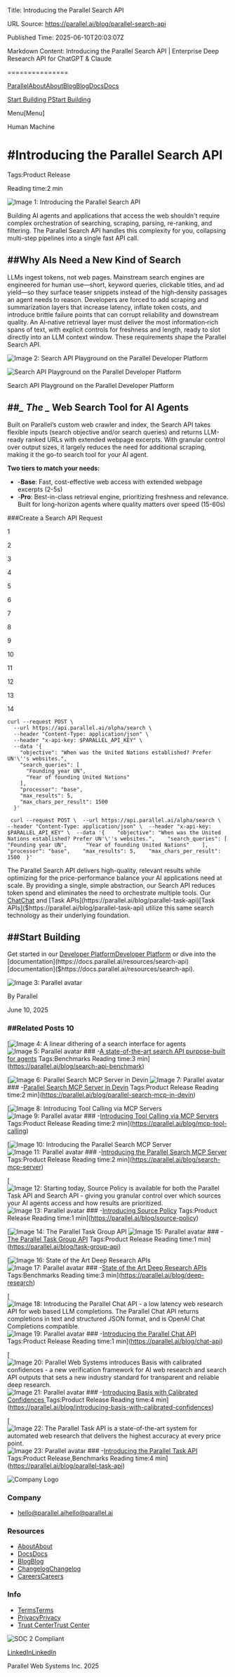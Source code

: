 Title: Introducing the Parallel Search API

URL Source: https://parallel.ai/blog/parallel-search-api

Published Time: 2025-06-10T20:03:07Z

Markdown Content:
Introducing the Parallel Search API | Enterprise Deep Research API for ChatGPT & Claude

===============

[Parallel](https://parallel.ai/)[About](https://parallel.ai/about)[About](https://parallel.ai/about)[Blog](https://parallel.ai/blog)[Blog](https://parallel.ai/blog)[Docs](https://docs.parallel.ai/introduction/quickstart)[Docs](https://docs.parallel.ai/introduction/quickstart)

[Start Building P](https://platform.parallel.ai/)[Start Building](https://platform.parallel.ai/)

Menu[Menu]

Human Machine

#Introducing the Parallel Search API
====================================

Tags:Product Release

Reading time:2 min

![Image 1: Introducing the Parallel Search API ](https://parallel.ai/_next/image?url=https%3A%2F%2Fcdn.sanity.io%2Fimages%2F5hzduz3y%2Fproduction%2Ff61c8461515390c7e546ee3ac1b470a4f79084cc-2560x1704.png&w=3840&q=75)

Building AI agents and applications that access the web shouldn't require complex orchestration of searching, scraping, parsing, re-ranking, and filtering. The Parallel Search API handles this complexity for you, collapsing multi-step pipelines into a single fast API call.

##Why AIs Need a New Kind of Search
-----------------------------------

LLMs ingest tokens, not web pages. Mainstream search engines are engineered for human use—short, keyword queries, clickable titles, and ad yield—so they surface teaser snippets instead of the high‑density passages an agent needs to reason. Developers are forced to add scraping and summarization layers that increase latency, inflate token costs, and introduce brittle failure points that can corrupt reliability and downstream quality. An AI‑native retrieval layer must deliver the most information‑rich spans of text, with explicit controls for freshness and length, ready to slot directly into an LLM context window. These requirements shape the Parallel Search API.

![Image 2: Search API Playground on the Parallel Developer Platform](https://parallel.ai/_next/image?url=https%3A%2F%2Fcdn.sanity.io%2Fimages%2F5hzduz3y%2Fproduction%2F7cb91842e91b65063cd8e35c4d3212309496a77c-1664x1080.gif&w=3840&q=75)

![Search API Playground on the Parallel Developer Platform](https://cdn.sanity.io/images/5hzduz3y/production/7cb91842e91b65063cd8e35c4d3212309496a77c-1664x1080.gif)

Search API Playground on the Parallel Developer Platform

##****_\_ The \__ Web Search Tool for AI Agents****
---------------------------------------------------

Built on Parallel’s custom web crawler and index, the Search API takes flexible inputs (search objective and/or search queries) and returns LLM-ready ranked URLs with extended webpage excerpts. With granular control over output sizes, it largely reduces the need for additional scraping, making it the go-to search tool for your AI agent.

****Two tiers to match your needs:****

*   -****Base****: Fast, cost-effective web access with extended webpage excerpts (2-5s)
*   -****Pro****: Best-in-class retrieval engine, prioritizing freshness and relevance. Built for long-horizon agents where quality matters over speed (15-60s)

###Create a Search API Request

1

2

3

4

5

6

7

8

9

10

11

12

13

14

```
curl --request POST \
  --url https://api.parallel.ai/alpha/search \
  --header "Content-Type: application/json" \
  --header "x-api-key: $PARALLEL_API_KEY" \
  --data '{
    "objective": "When was the United Nations established? Prefer UN'\''s websites.",
    "search_queries": [
      "Founding year UN",
      "Year of founding United Nations"
    ],
    "processor": "base",
    "max_results": 5,
    "max_chars_per_result": 1500
  }'
```
```` curl --request POST \  --url https://api.parallel.ai/alpha/search \  --header "Content-Type: application/json" \  --header "x-api-key: $PARALLEL_API_KEY" \  --data '{    "objective": "When was the United Nations established? Prefer UN'\''s websites.",    "search_queries": [      "Founding year UN",      "Year of founding United Nations"    ],    "processor": "base",    "max_results": 5,    "max_chars_per_result": 1500  }'````

The Parallel Search API delivers high-quality, relevant results while optimizing for the price-performance balance your AI applications need at scale. By providing a single, simple abstraction, our Search API reduces token spend and eliminates the need to orchestrate multiple tools. Our [Chat](https://parallel.ai/blog/chat-api)[Chat]($https://parallel.ai/blog/chat-api) and [Task APIs](https://parallel.ai/blog/parallel-task-api)[Task APIs]($https://parallel.ai/blog/parallel-task-api) utilize this same search technology as their underlying foundation.

##****Start Building****
------------------------

Get started in our [Developer Platform](https://platform.parallel.ai/play/search)[Developer Platform]($https://platform.parallel.ai/play/search) or dive into the [documentation](https://docs.parallel.ai/resources/search-api)[documentation]($https://docs.parallel.ai/resources/search-api).

![Image 3: Parallel avatar](https://parallel.ai/_next/image?url=https%3A%2F%2Fcdn.sanity.io%2Fimages%2F5hzduz3y%2Fproduction%2F9a2c0f2e9634a95512da83f8354aef9d5bf400aa-128x128.png&w=64&q=75)

By Parallel

June 10, 2025

### ##Related Posts 10

[![Image 4: A linear dithering of a search interface for agents](https://parallel.ai/_next/image?url=https%3A%2F%2Fcdn.sanity.io%2Fimages%2F5hzduz3y%2Fproduction%2Fcf3d3b4112c8ab27af1a56442e549a6c9fb2b220-1600x1064.png&w=3840&q=75) ![Image 5: Parallel avatar](https://parallel.ai/_next/image?url=https%3A%2F%2Fcdn.sanity.io%2Fimages%2F5hzduz3y%2Fproduction%2F9a2c0f2e9634a95512da83f8354aef9d5bf400aa-128x128.png&w=64&q=75) ### -[A state-of-the-art search API purpose-built for agents](https://parallel.ai/blog/search-api-benchmark) Tags:Benchmarks Reading time:3 min](https://parallel.ai/blog/search-api-benchmark)

[![Image 6: Parallel Search MCP Server in Devin](https://parallel.ai/_next/image?url=https%3A%2F%2Fcdn.sanity.io%2Fimages%2F5hzduz3y%2Fproduction%2Fdfc00df5061085ec771f28d263b231d4c53747c3-1600x1044.png&w=3840&q=75) ![Image 7: Parallel avatar](https://parallel.ai/_next/image?url=https%3A%2F%2Fcdn.sanity.io%2Fimages%2F5hzduz3y%2Fproduction%2F9a2c0f2e9634a95512da83f8354aef9d5bf400aa-128x128.png&w=64&q=75) ### -[Parallel Search MCP Server in Devin](https://parallel.ai/blog/parallel-search-mcp-in-devin) Tags:Product Release Reading time:2 min](https://parallel.ai/blog/parallel-search-mcp-in-devin)

[![Image 8: Introducing Tool Calling via MCP Servers](https://parallel.ai/_next/image?url=https%3A%2F%2Fcdn.sanity.io%2Fimages%2F5hzduz3y%2Fproduction%2Fe220ba8a89dfaeb943f943fc92636629a0b9ba14-1600x1600.png&w=3840&q=75) ![Image 9: Parallel avatar](https://parallel.ai/_next/image?url=https%3A%2F%2Fcdn.sanity.io%2Fimages%2F5hzduz3y%2Fproduction%2F9a2c0f2e9634a95512da83f8354aef9d5bf400aa-128x128.png&w=64&q=75) ### -[Introducing Tool Calling via MCP Servers](https://parallel.ai/blog/mcp-tool-calling) Tags:Product Release Reading time:2 min](https://parallel.ai/blog/mcp-tool-calling)

[![Image 10: Introducing the Parallel Search MCP Server ](https://parallel.ai/_next/image?url=https%3A%2F%2Fcdn.sanity.io%2Fimages%2F5hzduz3y%2Fproduction%2F32cf3f1026d452dbaed58e8df4d7b487166d423a-1972x1972.png&w=3840&q=75) ![Image 11: Parallel avatar](https://parallel.ai/_next/image?url=https%3A%2F%2Fcdn.sanity.io%2Fimages%2F5hzduz3y%2Fproduction%2F9a2c0f2e9634a95512da83f8354aef9d5bf400aa-128x128.png&w=64&q=75) ### -[Introducing the Parallel Search MCP Server ](https://parallel.ai/blog/search-mcp-server) Tags:Product Release Reading time:2 min](https://parallel.ai/blog/search-mcp-server)

[![Image 12: Starting today, Source Policy is available for both the Parallel Task API and Search API - giving you granular control over which sources your AI agents access and how results are prioritized.](https://parallel.ai/_next/image?url=https%3A%2F%2Fcdn.sanity.io%2Fimages%2F5hzduz3y%2Fproduction%2F9eec7c7314218135df8fd7a83b1c6d3b953eece9-1528x1016.png&w=3840&q=75) ![Image 13: Parallel avatar](https://parallel.ai/_next/image?url=https%3A%2F%2Fcdn.sanity.io%2Fimages%2F5hzduz3y%2Fproduction%2F9a2c0f2e9634a95512da83f8354aef9d5bf400aa-128x128.png&w=64&q=75) ### -[Introducing Source Policy](https://parallel.ai/blog/source-policy) Tags:Product Release Reading time:1 min](https://parallel.ai/blog/source-policy)

[![Image 14: The Parallel Task Group API](https://parallel.ai/_next/image?url=https%3A%2F%2Fcdn.sanity.io%2Fimages%2F5hzduz3y%2Fproduction%2F5b63138a650248d4454f306ba72d99dc1572e08a-1600x946.png&w=3840&q=75) ![Image 15: Parallel avatar](https://parallel.ai/_next/image?url=https%3A%2F%2Fcdn.sanity.io%2Fimages%2F5hzduz3y%2Fproduction%2F9a2c0f2e9634a95512da83f8354aef9d5bf400aa-128x128.png&w=64&q=75) ### -[The Parallel Task Group API](https://parallel.ai/blog/task-group-api) Tags:Product Release Reading time:1 min](https://parallel.ai/blog/task-group-api)

[![Image 16: State of the Art Deep Research APIs](https://parallel.ai/_next/image?url=https%3A%2F%2Fcdn.sanity.io%2Fimages%2F5hzduz3y%2Fproduction%2F897a6d4a4d5caf5657b59cdc1dc99de0641c66df-1600x900.png&w=3840&q=75) ![Image 17: Parallel avatar](https://parallel.ai/_next/image?url=https%3A%2F%2Fcdn.sanity.io%2Fimages%2F5hzduz3y%2Fproduction%2F9a2c0f2e9634a95512da83f8354aef9d5bf400aa-128x128.png&w=64&q=75) ### -[State of the Art Deep Research APIs](https://parallel.ai/blog/deep-research) Tags:Benchmarks Reading time:3 min](https://parallel.ai/blog/deep-research)

[![Image 18: Introducing the Parallel Chat API - a low latency web research API for web based LLM completions. The Parallel Chat API returns completions in text and structured JSON format, and is OpenAI Chat Completions compatible. ](https://parallel.ai/_next/image?url=https%3A%2F%2Fcdn.sanity.io%2Fimages%2F5hzduz3y%2Fproduction%2F780ef9d2c09f2e3526a0d11a4bda9eb0a45ef391-2560x1704.jpg&w=3840&q=75) ![Image 19: Parallel avatar](https://parallel.ai/_next/image?url=https%3A%2F%2Fcdn.sanity.io%2Fimages%2F5hzduz3y%2Fproduction%2F9a2c0f2e9634a95512da83f8354aef9d5bf400aa-128x128.png&w=64&q=75) ### -[Introducing the Parallel Chat API ](https://parallel.ai/blog/chat-api) Tags:Product Release Reading time:1 min](https://parallel.ai/blog/chat-api)

[![Image 20: Parallel Web Systems introduces Basis with calibrated confidences - a new verification framework for AI web research and search API outputs that sets a new industry standard for transparent and reliable deep research. ](https://parallel.ai/_next/image?url=https%3A%2F%2Fcdn.sanity.io%2Fimages%2F5hzduz3y%2Fproduction%2F20273a28dbb0a5ee55784f4c9f7050427094f4eb-2672x1512.png&w=3840&q=75) ![Image 21: Parallel avatar](https://parallel.ai/_next/image?url=https%3A%2F%2Fcdn.sanity.io%2Fimages%2F5hzduz3y%2Fproduction%2F9a2c0f2e9634a95512da83f8354aef9d5bf400aa-128x128.png&w=64&q=75) ### -[Introducing Basis with Calibrated Confidences ](https://parallel.ai/blog/introducing-basis-with-calibrated-confidences) Tags:Product Release Reading time:4 min](https://parallel.ai/blog/introducing-basis-with-calibrated-confidences)

[![Image 22: The Parallel Task API is a state-of-the-art system for automated web research that delivers the highest accuracy at every price point. ](https://parallel.ai/_next/image?url=https%3A%2F%2Fcdn.sanity.io%2Fimages%2F5hzduz3y%2Fproduction%2F96491c652ee4988fd9866d1b7619407582879e64-2576x1448.png&w=3840&q=75) ![Image 23: Parallel avatar](https://parallel.ai/_next/image?url=https%3A%2F%2Fcdn.sanity.io%2Fimages%2F5hzduz3y%2Fproduction%2F9a2c0f2e9634a95512da83f8354aef9d5bf400aa-128x128.png&w=64&q=75) ### -[Introducing the Parallel Task API](https://parallel.ai/blog/parallel-task-api) Tags:Product Release,Benchmarks Reading time:4 min](https://parallel.ai/blog/parallel-task-api)

![Company Logo](https://parallel.ai/parallel-logo-540.png)

### Company

*   [hello@parallel.ai](mailto:hello@parallel.ai)[hello@parallel.ai](mailto:hello@parallel.ai)

### Resources

*   [About](https://parallel.ai/about)[About](https://parallel.ai/about)
*   [Docs](https://docs.parallel.ai/)[Docs](https://docs.parallel.ai)
*   [Blog](https://parallel.ai/blog)[Blog](https://parallel.ai/blog)
*   [Changelog](https://docs.parallel.ai/resources/changelog)[Changelog](https://docs.parallel.ai/resources/changelog)
*   [Careers](https://jobs.ashbyhq.com/parallel)[Careers](https://jobs.ashbyhq.com/parallel)

### Info

*   [Terms](https://parallel.ai/terms-of-service)[Terms](https://parallel.ai/terms-of-service)
*   [Privacy](https://parallel.ai/privacy-policy)[Privacy](https://parallel.ai/privacy-policy)
*   [Trust Center](https://trust.parallel.ai/)[Trust Center](https://trust.parallel.ai/)

![SOC 2 Compliant](https://parallel.ai/soc2.svg)

[LinkedIn](https://www.linkedin.com/company/parallel-web/about/)[LinkedIn](https://www.linkedin.com/company/parallel-web/about/)

Parallel Web Systems Inc. 2025
